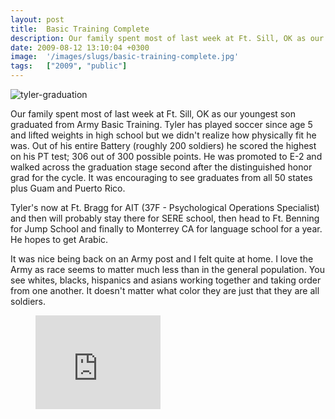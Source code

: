 ```yaml
---
layout: post
title:  Basic Training Complete
description: Our family spent most of last week at Ft. Sill, OK as our youngest son graduated from Army Basic Training. Tyler has played soccer since age 5 and lifted weights in high school but we didnt realize how physically fit he was. Out of his entire Battery (roughly 200 soldiers) he scored the highest on his PT test; 306 out of 300 possible points. He was promoted to E-2 and walked across the graduation stage second after the distinguished honor grad for the cycle. It was encouraging to see graduates f
date: 2009-08-12 13:10:04 +0300
image:  '/images/slugs/basic-training-complete.jpg'
tags:   ["2009", "public"]
---
```

<img class="alignleft size-full wp-image-1088" style="padding-right:10px;" title="tyler-graduation" src="http://res.cloudinary.com/blog-jeffdouglas-com/image/upload/v1400399514/tyler-graduation_nzuvbg.jpg" alt="tyler-graduation"/>
<p>Our family spent most of last week at Ft. Sill, OK as our youngest son graduated from Army Basic Training. Tyler has played soccer since age 5 and lifted weights in high school but we didn't realize how physically fit he was. Out of his entire Battery (roughly 200 soldiers) he scored the highest on his PT test; 306 out of 300 possible points. He was promoted to E-2 and walked across the graduation stage second after the distinguished honor grad for the cycle. It was encouraging to see graduates from all 50 states plus Guam and Puerto Rico.</p>
<p>Tyler's now at Ft. Bragg for AIT (37F - Psychological Operations Specialist) and then will probably stay there for SERE school, then head to Ft. Benning for Jump School and finally to Monterrey CA for language school for a year. He hopes to get Arabic.</p>
<p>It was nice being back on an Army post and I felt quite at home. I love the Army as race seems to matter much less than in the general population. You see whites, blacks, hispanics and asians working together and taking order from one another. It doesn't matter what color they are just that they are all soldiers.</p>
<figure class="kg-card kg-embed-card"><iframe width="200" height="150" src="https://www.youtube.com/embed/jiFZ44E3Et4?feature=oembed" frameborder="0" allow="accelerometer; autoplay; clipboard-write; encrypted-media; gyroscope; picture-in-picture" allowfullscreen></iframe></figure>
